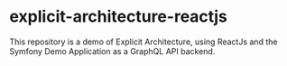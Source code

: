 # explicit-architecture-reactjs
This repository is a demo of Explicit Architecture, using ReactJs and the Symfony Demo Application as a GraphQL API backend.
